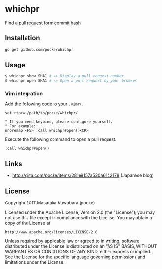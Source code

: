 # whichpr

Find a pull request form commit hash.

## Installation

```bash
go get github.com/pocke/whichpr
```

## Usage

```bash
$ whichpr show SHA1 # => Display a pull request number
$ whichpr open SHA1 # => Open a pull request by your browser
```

### Vim integration

Add the following code to your `.vimrc`.

```vim
set rtp+=~/path/to/pocke/whichpr/

" If you need keybind, please configure yourself.
" For example:
nnoremap <F5> :call whichpr#open()<CR>
```

Execute the following command to open a pull request.

```vim
:call whichpr#open()
```

## Links

- http://qiita.com/pocke/items/281e9157a530a6142178 (Japanese blog)



## License

Copyright 2017 Masataka Kuwabara (pocke)

Licensed under the Apache License, Version 2.0 (the "License");
you may not use this file except in compliance with the License.
You may obtain a copy of the License at

    http://www.apache.org/licenses/LICENSE-2.0

Unless required by applicable law or agreed to in writing, software
distributed under the License is distributed on an "AS IS" BASIS,
WITHOUT WARRANTIES OR CONDITIONS OF ANY KIND, either express or implied.
See the License for the specific language governing permissions and
limitations under the License.
